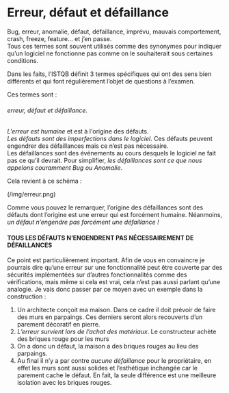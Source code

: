 # Erreur, défaut et défaillance

Bug, erreur, anomalie, défaut, défaillance, imprévu, mauvais comportement, crash, freeze, feature… et j’en passe.  
Tous ces termes sont souvent utilisés comme des synonymes pour indiquer qu’un logiciel ne fonctionne pas comme on le souhaiterait sous certaines conditions.

Dans les faits, l’ISTQB définit 3 termes spécifiques qui ont des sens bien différents et qui font régulièrement l’objet de questions à l’examen.

Ces termes sont :  
###### erreur, défaut et défaillance.

*L'erreur est humaine* et est à l'origine des défauts.  
*Les défauts sont des imperfections dans le logiciel*. Ces défauts peuvent engendrer des défaillances mais ce n’est pas nécessaire.  
Les défaillances sont des événements au cours desquels le logiciel ne fait pas ce qu’il devrait. Pour simplifier, *les défaillances sont ce que nous appelons couramment Bug ou Anomalie*.

Cela revient à ce schéma :

(/img/erreur.png)

Comme vous pouvez le remarquer, l’origine des défaillances sont des défauts dont l’origine est une erreur qui est forcément humaine. Néanmoins, *un défaut n’engendre pas forcément une défaillance !*


#### TOUS LES DÉFAUTS N’ENGENDRENT PAS NÉCESSAIREMENT DE DÉFAILLANCES


Ce point est particulièrement important. Afin de vous en convaincre je pourrais dire qu’une erreur sur une fonctionnalité peut être couverte par des sécurités implémentées sur d’autres fonctionnalités comme des vérifications, mais même si cela est vrai, cela n’est pas aussi parlant qu’une analogie. Je vais donc passer par ce moyen avec un exemple dans la construction :

1. Un architecte conçoit ma maison. Dans ce cadre il doit prévoir de faire des murs en parpaings. Ces derniers seront alors recouverts d’un parement décoratif en pierre.
2. *L’erreur survient lors de l’achat des matériaux*. Le constructeur achète des briques rouge pour les murs
3. On a donc un défaut, la maison a des briques rouges au lieu des parpaings.
4. Au final il n’y a par contre *aucune défaillance* pour le propriétaire, en effet les murs sont aussi solides et l’esthétique inchangée car le parement cache le défaut. En fait, la seule différence est une meilleure isolation avec les briques rouges.
